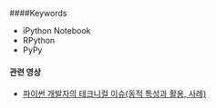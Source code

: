 ####Keywords
- iPython Notebook
- RPython
- PyPy

#### 관련 영상
- [파이썬 개발자의 테크니컬 이슈(동적 특성과 활용, 사례)](http://news.devmento.co.kr/video/dntvDetail.do?videoId=1455)
